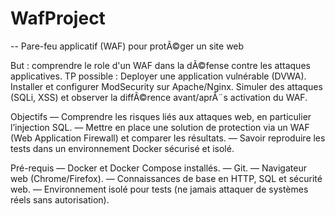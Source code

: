 # WafProject

-- Pare-feu applicatif (WAF) pour protÃ©ger un site web

But : comprendre le role d'un WAF dans la dÃ©fense contre les attaques applicatives.
TP possible :
Deployer une application vulnérable (DVWA).
Installer et configurer ModSecurity sur Apache/Nginx.
Simuler des attaques (SQLi, XSS) et observer la diffÃ©rence avant/aprÃ¨s activation du WAF.

Objectifs
 — Comprendre les risques liés aux attaques web, en particulier l’injection SQL.
 — Mettre en place une solution de protection via un WAF (Web Application Firewall) et
 comparer les résultats.
 — Savoir reproduire les tests dans un environnement Docker sécurisé et isolé.

 Pré-requis
 — Docker et Docker Compose installés.
 — Git.
 — Navigateur web (Chrome/Firefox).
 — Connaissances de base en HTTP, SQL et sécurité web.
 — Environnement isolé pour tests (ne jamais attaquer de systèmes réels sans autorisation).
 

